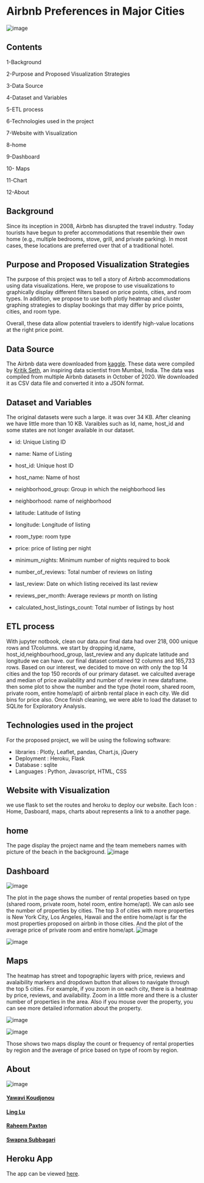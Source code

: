 # Airbnb Preferences in Major Cities

![image](https://user-images.githubusercontent.com/82011523/137035362-76c65b5b-b07c-4ec0-8283-dcbc19a9e584.png)

## Contents

1-Background

2-Purpose and Proposed Visualization Strategies

3-Data Source

4-Dataset and Variables

5-ETL process

6-Technologies used in the project

7-Website with Visualization

8-home

9-Dashboard

10- Maps

11-Chart

12-About


## Background

Since its inception in 2008, Airbnb has disrupted the travel industry. Today tourists have begun to prefer accommodations that resemble their own home (e.g., multiple bedrooms, stove, grill, and private parking). In most cases, these locations are preferred over that of a traditional hotel.

## Purpose and Proposed Visualization Strategies

The purpose of this project was to tell a story of Airbnb accommodations using data visualizations. Here, we propose to use visualizations to graphically display different filters based on price points, cities, and room types. In addition, we propose to use both plotly heatmap and cluster graphing strategies to display bookings that may differ by price points, cities, and room type.

Overall, these data allow potential travelers to identify high-value locations at the right price point.

## Data Source

The Airbnb data were downloaded from [kaggle](https://www.kaggle.com/kritikseth/us-airbnb-open-data). These data were compiled by [Kritik Seth](https://github.com/kritikseth), an inspiring data scientist from Mumbai, India. The data was compiled from multiple Airbnb datasets in October of 2020. We downloaded it as CSV data file and converted it into a JSON format.

## Dataset and Variables

The original datasets were such a large. it was over 34 KB. After cleaning we have little more than 10 KB. Varaibles such as Id, name, host_id and some states are not longer available in our dataset.

* id: Unique Listing ID

* name: Name of Listing

* host_id: Unique host ID

* host_name: Name of host

* neighborhood_group: Group in which the neighborhood lies

* neighborhood: name of neighborhood

* latitude: Latitude of listing

* longitude: Longitude of listing

* room_type: room type

* price: price of listing per night

* minimum_nights: Minimum number of nights required to book

* number_of_reviews: Total number of reviews on listing

* last_review: Date on which listing received its last review

* reviews_per_month: Average reviews pr month on listing

* calculated_host_listings_count: Total number of listings by host

## ETL process

With jupyter notbook, clean our data.our final data had over 218, 000 unique rows and 17columns. we start by dropping id,name, host_id,neighbourhood_group, last_review and any duplcate latitude and longitude we can have. our final dataset contained 12 columns and 165,733 rows. Based on our interest, we decided to move on with only the top 14 cities and the top 150 records of our primary dataset. we calculted average and median of price availability and number of review in new dataframe. then some plot to show the number and the type (hotel room, shared room, private room, entire home/apt) of airbnb rental place in each city. We did bins for price also. Once finish cleaning, we were able to load the dataset to SQLite for Exploratory Analysis.

## Technologies used in the project

For the proposed project, we will be using the following software:

* libraries : Plotly, Leaflet, pandas, Chart.js, jQuery
* Deployment : Heroku, Flask
* Database : sqlite
* Languages : Python, Javascript, HTML, CSS 

## Website with Visualization

we use flask to set the routes and heroku to deploy our website. Each Icon : Home, Dasboard, maps, charts about represents a link to a another page.

## home

The page display the project name and the team memebers names with picture of the beach in the background.
![image](https://user-images.githubusercontent.com/82011523/137034956-69de1ab8-8571-4819-9b1e-2b289f25812f.png)

## Dashboard

![image](https://user-images.githubusercontent.com/82011523/137035076-e3959fb7-b949-4301-b620-2600c915f0d2.png)

The plot in the page shows the number of rental propeties based on type (shared room, private room, hotel room, entire home/apt). We can aslo see the number of properties by cities. The top 3 of cities with more properties is New York City, Los Angeles, Hawaii and the entire home/apt is far the most properties proposed on airbnb in those cities. And the plot of the average price of private room and entire home/apt.
![image](https://user-images.githubusercontent.com/82011523/137035123-ed06baf0-ce62-4351-a50d-c980eddda5f6.png)

![image](https://user-images.githubusercontent.com/82011523/137035157-36923430-0897-4655-8a4d-c9ead300ab38.png)


## Maps

The heatmap has street and topographic layers with price, reviews and avalaibility markers and dropdown button that allows to navigate through the top 5 cities. For example, if you zoom in on each city, there is a heatmap by price, reviews, and availability. Zoom in a little more and there is a cluster number of properties in the area. Also if you mouse over the property, you can see more detailed information about the property.

![image](https://user-images.githubusercontent.com/82011523/137035287-0b2cc2b2-12ba-4945-89af-8da493abdb3c.png)

![image](https://user-images.githubusercontent.com/82011523/137035801-e19eb78a-0642-4d3d-a302-e57003e68f04.png)

Those shows two maps display the count or frequency of rental properties by region and the average of price based on type of room by region.

## About

![image](https://user-images.githubusercontent.com/82011523/137035562-d0c25c85-66bf-4c45-a742-256d54678ec9.png)

#### [Yawavi Koudjonou](https://github.com/yawavi92)

#### [Ling Lu](https://github.com/LingLv-git)

#### [Raheem Paxton](https://github.com/rjpaxtondata)

#### [Swapna Subbagari](https://github.com/SwapnaSubbagari)

## Heroku App

The app can be viewed [here](https://airbnb-analysis-app.herokuapp.com/).
